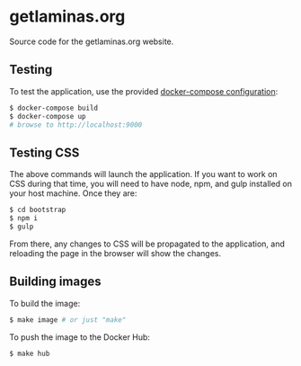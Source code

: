 # getlaminas.org

Source code for the getlaminas.org website.

## Testing

To test the application, use the provided [docker-compose
configuration](docker-compose.yml):

```bash
$ docker-compose build
$ docker-compose up
# browse to http://localhost:9000
```

## Testing CSS

The above commands will launch the application. If you want to work on CSS
during that time, you will need to have node, npm, and gulp installed on your
host machine. Once they are:

```bash
$ cd bootstrap
$ npm i
$ gulp
```

From there, any changes to CSS will be propagated to the application, and
reloading the page in the browser will show the changes.

## Building images

To build the image:

```bash
$ make image # or just "make"
```

To push the image to the Docker Hub:

```bash
$ make hub
```

